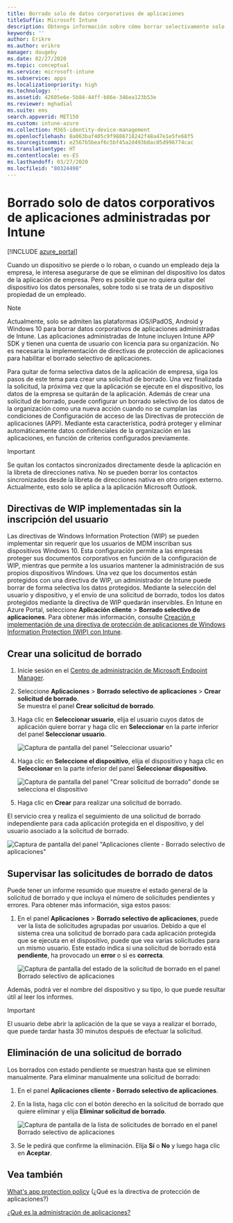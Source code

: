 ```yaml
---
title: Borrado solo de datos corporativos de aplicaciones
titleSuffix: Microsoft Intune
description: Obtenga información sobre cómo borrar selectivamente solo los datos corporativos de aplicaciones administradas de Intune con Microsoft Intune.
keywords: ''
author: Erikre
ms.author: erikre
manager: dougeby
ms.date: 02/27/2020
ms.topic: conceptual
ms.service: microsoft-intune
ms.subservice: apps
ms.localizationpriority: high
ms.technology: ''
ms.assetid: 42605e6e-5b84-44ff-b86e-346ea123b53e
ms.reviewer: mghadial
ms.suite: ems
search.appverid: MET150
ms.custom: intune-azure
ms.collection: M365-identity-device-management
ms.openlocfilehash: 8a063baf405c9f9886718242f48a47e1e5fe68f5
ms.sourcegitcommit: e2567b5beaf6c5bf45a2d493b8ac05d996774cac
ms.translationtype: HT
ms.contentlocale: es-ES
ms.lasthandoff: 03/27/2020
ms.locfileid: "80324498"
---
```

# <a name="how-to-wipe-only-corporate-data-from-intune-managed-apps"></a>Borrado solo de datos corporativos de aplicaciones administradas por Intune

[!INCLUDE [azure_portal](../includes/azure_portal.md)]

Cuando un dispositivo se pierde o lo roban, o cuando un empleado deja la empresa, le interesa asegurarse de que se eliminan del dispositivo los datos de la aplicación de empresa. Pero es posible que no quiera quitar del dispositivo los datos personales, sobre todo si se trata de un dispositivo propiedad de un empleado.

>[!NOTE]
> Actualmente, solo se admiten las plataformas iOS/iPadOS, Android y Windows 10 para borrar datos corporativos de aplicaciones administradas de Intune. Las aplicaciones administradas de Intune incluyen Intune APP SDK y tienen una cuenta de usuario con licencia para su organización. No es necesaria la implementación de directivas de protección de aplicaciones para habilitar el borrado selectivo de aplicaciones.

Para quitar de forma selectiva datos de la aplicación de empresa, siga los pasos de este tema para crear una solicitud de borrado. Una vez finalizada la solicitud, la próxima vez que la aplicación se ejecute en el dispositivo, los datos de la empresa se quitarán de la aplicación. Además de crear una solicitud de borrado, puede configurar un borrado selectivo de los datos de la organización como una nueva acción cuando no se cumplan las condiciones de Configuración de acceso de las Directivas de protección de aplicaciones (APP). Mediante esta característica, podrá proteger y eliminar automáticamente datos confidenciales de la organización en las aplicaciones, en función de criterios configurados previamente.

>[!IMPORTANT]
> Se quitan los contactos sincronizados directamente desde la aplicación en la libreta de direcciones nativa. No se pueden borrar los contactos sincronizados desde la libreta de direcciones nativa en otro origen externo. Actualmente, esto solo se aplica a la aplicación Microsoft Outlook.

## <a name="deployed-wip-policies-without-user-enrollment"></a>Directivas de WIP implementadas sin la inscripción del usuario
Las directivas de Windows Information Protection (WIP) se pueden implementar sin requerir que los usuarios de MDM inscriban sus dispositivos Windows 10. Esta configuración permite a las empresas proteger sus documentos corporativos en función de la configuración de WIP, mientras que permite a los usuarios mantener la administración de sus propios dispositivos Windows. Una vez que los documentos están protegidos con una directiva de WIP, un administrador de Intune puede borrar de forma selectiva los datos protegidos. Mediante la selección del usuario y dispositivo, y el envío de una solicitud de borrado, todos los datos protegidos mediante la directiva de WIP quedarán inservibles. En Intune en Azure Portal, seleccione **Aplicación cliente** > **Borrado selectivo de aplicaciones**. Para obtener más información, consulte [Creación e implementación de una directiva de protección de aplicaciones de Windows Information Protection (WIP) con Intune](windows-information-protection-policy-create.md).

## <a name="create-a-wipe-request"></a>Crear una solicitud de borrado

1. Inicie sesión en el [Centro de administración de Microsoft Endpoint Manager](https://go.microsoft.com/fwlink/?linkid=2109431).
2. Seleccione **Aplicaciones** > **Borrado selectivo de aplicaciones** > **Crear solicitud de borrado**.<br>
   Se muestra el panel **Crear solicitud de borrado**.
3. Haga clic en **Seleccionar usuario**, elija el usuario cuyos datos de aplicación quiere borrar y haga clic en **Seleccionar** en la parte inferior del panel **Seleccionar usuario**.

    ![Captura de pantalla del panel "Seleccionar usuario"](./media/apps-selective-wipe/apps-selective-wipe-01.png)

4. Haga clic en **Seleccione el dispositivo**, elija el dispositivo y haga clic en **Seleccionar** en la parte inferior del panel **Seleccionar dispositivo**.

    ![Captura de pantalla del panel "Crear solicitud de borrado" donde se selecciona el dispositivo](./media/apps-selective-wipe/apps-selective-wipe-02.png)

5. Haga clic en **Crear** para realizar una solicitud de borrado.

El servicio crea y realiza el seguimiento de una solicitud de borrado independiente para cada aplicación protegida en el dispositivo, y del usuario asociado a la solicitud de borrado.

   ![Captura de pantalla del panel "Aplicaciones cliente - Borrado selectivo de aplicaciones"](./media/apps-selective-wipe/apps-selective-wipe-03.png)

## <a name="monitor-your-wipe-requests"></a>Supervisar las solicitudes de borrado de datos

Puede tener un informe resumido que muestre el estado general de la solicitud de borrado y que incluya el número de solicitudes pendientes y errores. Para obtener más información, siga estos pasos:

1. En el panel **Aplicaciones** > **Borrado selectivo de aplicaciones**, puede ver la lista de solicitudes agrupadas por usuarios. Debido a que el sistema crea una solicitud de borrado para cada aplicación protegida que se ejecuta en el dispositivo, puede que vea varias solicitudes para un mismo usuario. Este estado indica si una solicitud de borrado está **pendiente**, ha provocado un **error** o si es **correcta**.

    ![Captura de pantalla del estado de la solicitud de borrado en el panel Borrado selectivo de aplicaciones](./media/apps-selective-wipe/wipe-request-status-1.png)

Además, podrá ver el nombre del dispositivo y su tipo, lo que puede resultar útil al leer los informes.

>[!IMPORTANT]
> El usuario debe abrir la aplicación de la que se vaya a realizar el borrado, que puede tardar hasta 30 minutos después de efectuar la solicitud.

## <a name="delete-a-wipe-request"></a>Eliminación de una solicitud de borrado

Los borrados con estado pendiente se muestran hasta que se eliminen manualmente. Para eliminar manualmente una solicitud de borrado:

1. En el panel **Aplicaciones cliente - Borrado selectivo de aplicaciones**.

2. En la lista, haga clic con el botón derecho en la solicitud de borrado que quiere eliminar y elija **Eliminar solicitud de borrado**.

    ![Captura de pantalla de la lista de solicitudes de borrado en el panel Borrado selectivo de aplicaciones](./media/apps-selective-wipe/delete-wipe-request.png)

3. Se le pedirá que confirme la eliminación. Elija **Sí** o **No** y luego haga clic en **Aceptar**.

## <a name="see-also"></a>Vea también
[What's app protection policy](app-protection-policy.md) (¿Qué es la directiva de protección de aplicaciones?)

[¿Qué es la administración de aplicaciones?](app-management.md)
